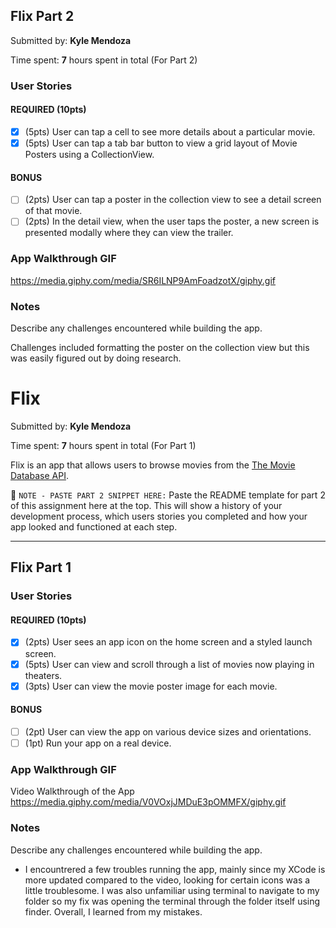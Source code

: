 ## Flix Part 2


Submitted by: **Kyle Mendoza**

Time spent: **7** hours spent in total (For Part 2)

### User Stories

#### REQUIRED (10pts)
- [x] (5pts) User can tap a cell to see more details about a particular movie.
- [x] (5pts) User can tap a tab bar button to view a grid layout of Movie Posters using a CollectionView.

#### BONUS
- [ ] (2pts) User can tap a poster in the collection view to see a detail screen of that movie.
- [ ] (2pts) In the detail view, when the user taps the poster, a new screen is presented modally where they can view the trailer.

### App Walkthrough GIF

https://media.giphy.com/media/SR6ILNP9AmFoadzotX/giphy.gif

### Notes
Describe any challenges encountered while building the app.

Challenges included formatting the poster on the collection view but this was easily figured out by doing research.


# Flix

Submitted by: **Kyle Mendoza**

Time spent: **7** hours spent in total (For Part 1)

Flix is an app that allows users to browse movies from the [The Movie Database API](http://docs.themoviedb.apiary.io/#).

📝 `NOTE - PASTE PART 2 SNIPPET HERE:` Paste the README template for part 2 of this assignment here at the top. This will show a history of your development process, which users stories you completed and how your app looked and functioned at each step.

---

## Flix Part 1

### User Stories

#### REQUIRED (10pts)
- [x] (2pts) User sees an app icon on the home screen and a styled launch screen.
- [x] (5pts) User can view and scroll through a list of movies now playing in theaters.
- [x] (3pts) User can view the movie poster image for each movie.

#### BONUS
- [ ] (2pt) User can view the app on various device sizes and orientations.
- [ ] (1pt) Run your app on a real device.

### App Walkthrough GIF

Video Walkthrough of the App
https://media.giphy.com/media/V0VOxjJMDuE3pOMMFX/giphy.gif


### Notes
Describe any challenges encountered while building the app.
- I encountrered a few troubles running the app, mainly since my XCode is more updated compared to the video, looking for certain icons was a little troublesome. I was also unfamiliar using terminal to navigate to my folder so my fix was opening the terminal through the folder itself using finder. Overall, I learned from my mistakes.
